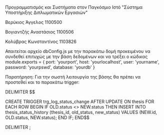 Προγραμματισμός και Συστήματα στον Παγκόσμιο Ιστό 
"Σύστημα Υποστήριξης Διπλωματικών Εργασιών"

Βερύκιος Άγγελος 1100500

Βογιαντζής Αναστάσιος 1100506

Κολύβρας Κωνσταντίνος 1103826


Απαιτείται αρχείο dbConfig.js με την παρακάτω δομή προκειμένου να συνδεθεί επιτυχώς με την βάση δεδομένων και να τρέξει ο κώδικας 
module.exports = {
    port: 'yourport',
    host: 'yourlocalhost',
    user: 'yourname',
    password: 'yourpswd',
    database: 'yourdb'
  }

Παρατήρηση:
Για την σωστή λειτουργία της βάσης θα πρέπει να προστεθεί και το παρακάτω trigger:

DELIMITER $$

CREATE TRIGGER trg_log_status_change
AFTER UPDATE ON thesis
FOR EACH ROW
BEGIN
  IF OLD.status <> NEW.status THEN
    INSERT INTO thesis_status_history (thesis_id, old_status, new_status)
    VALUES (NEW.id, OLD.status, NEW.status);
  END IF;
END$$

DELIMITER ;


